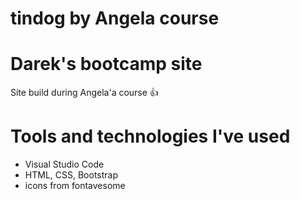 
# tindog by Angela course

# Darek's bootcamp site

Site build during Angela'a course 👍

# Tools and technologies I've used

- Visual Studio Code
- HTML, CSS, Bootstrap
- icons from fontavesome
